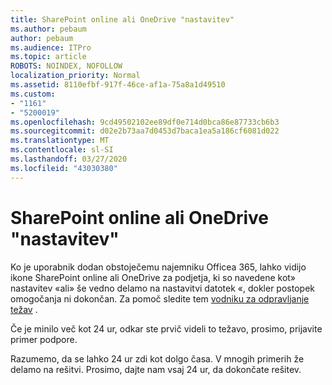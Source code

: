 ```yaml
---
title: SharePoint online ali OneDrive "nastavitev"
ms.author: pebaum
author: pebaum
ms.audience: ITPro
ms.topic: article
ROBOTS: NOINDEX, NOFOLLOW
localization_priority: Normal
ms.assetid: 8110efbf-917f-46ce-af1a-75a8a1d49510
ms.custom:
- "1161"
- "5200019"
ms.openlocfilehash: 9cd49502102ee89df0e714d0bca86e87733cb6b3
ms.sourcegitcommit: d02e2b73aa7d0453d7baca1ea5a186cf6081d022
ms.translationtype: MT
ms.contentlocale: sl-SI
ms.lasthandoff: 03/27/2020
ms.locfileid: "43030380"
---
```

# <a name="sharepoint-online-or-onedrive-setting-up"></a>SharePoint online ali OneDrive "nastavitev"

Ko je uporabnik dodan obstoječemu najemniku Officea 365, lahko vidijo ikone SharePoint online ali OneDrive za podjetja, ki so navedene kot» nastavitev «ali» še vedno delamo na nastavitvi datotek «, dokler postopek omogočanja ni dokončan. Za pomoč sledite tem [vodniku za odpravljanje težav](https://docs.microsoft.com/sharepoint/support/sites/troubleshooting-guide-for-sites-stopped-at-provisioning) .

Če je minilo več kot 24 ur, odkar ste prvič videli to težavo, prosimo, prijavite primer podpore.

Razumemo, da se lahko 24 ur zdi kot dolgo časa. V mnogih primerih že delamo na rešitvi. Prosimo, dajte nam vsaj 24 ur, da dokončate rešitev.
